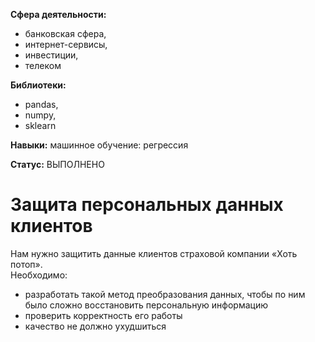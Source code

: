 **Сфера деятельности:**
- банковская сфера,
- интернет-сервисы,
- инвестиции,
- телеком
  
**Библиотеки:** 
- pandas,
- numpy,
- sklearn  

**Навыки:** машинное обучение: регрессия  

**Статус:** ВЫПОЛНЕНО

# Защита персональных данных клиентов
Нам нужно защитить данные клиентов страховой компании «Хоть потоп».  
Необходимо:  
- разработать такой метод преобразования данных, чтобы по ним было сложно восстановить персональную информацию  
- проверить корректность его работы
- качество не должно ухудшиться
